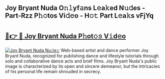 ## Joy Bryant Nuda O𝚗𝚕yf𝚊ns L𝚎a𝚔ed N𝚞𝚍es - Part-Rzz P𝚑𝚘tos Vi𝚍𝚎o - H𝚘𝚝 Part L𝚎a𝚔s vFjYq

# <h2><a href="http://kf1cd8.oniu.top/?m=Joy+Bryant+Nuda">🔗👉 🔴 Joy Bryant Nuda P𝚑ot𝚘𝚜 V𝚒d𝚎o</a></h2>

[![Joy Bryant Nuda Nu𝚍e𝚜](https://i.imgur.com/0qMVB7G.gif)](http://kf1cd8.oniu.top/?m=Joy+Bryant+Nuda)
Web-based artist and dance performer Joy Bryant Nuda, recognized for publishing dance and lifestyle tutorials through solo and collaborative dance acts and brief films. Joy Bryant Nuda's public image is characterized by its open and sincere demeanor, but the intricacies of his personal life remain shrouded in secrecy.  
